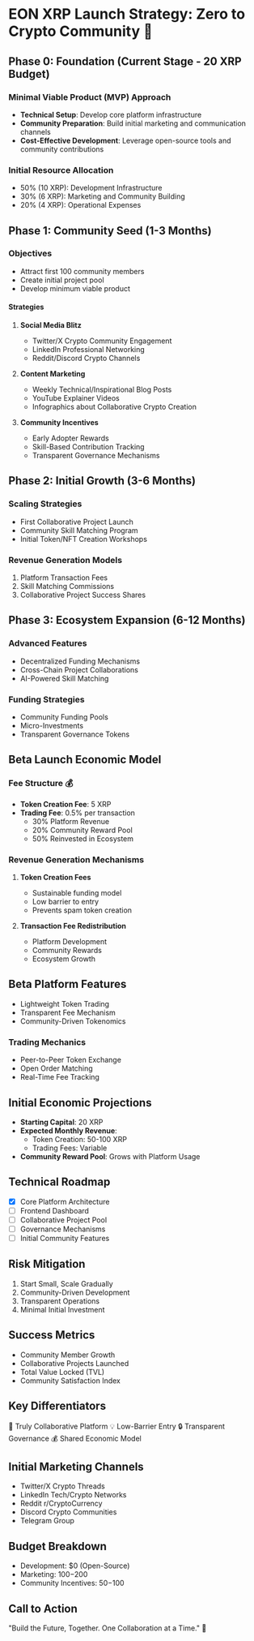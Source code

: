 # EON XRP Launch Strategy: Zero to Crypto Community 🚀

## Phase 0: Foundation (Current Stage - 20 XRP Budget)
### Minimal Viable Product (MVP) Approach
- **Technical Setup**: Develop core platform infrastructure
- **Community Preparation**: Build initial marketing and communication channels
- **Cost-Effective Development**: Leverage open-source tools and community contributions

### Initial Resource Allocation
- 50% (10 XRP): Development Infrastructure
- 30% (6 XRP): Marketing and Community Building
- 20% (4 XRP): Operational Expenses

## Phase 1: Community Seed (1-3 Months)
### Objectives
- Attract first 100 community members
- Create initial project pool
- Develop minimum viable product

#### Strategies
1. **Social Media Blitz**
   - Twitter/X Crypto Community Engagement
   - LinkedIn Professional Networking
   - Reddit/Discord Crypto Channels

2. **Content Marketing**
   - Weekly Technical/Inspirational Blog Posts
   - YouTube Explainer Videos
   - Infographics about Collaborative Crypto Creation

3. **Community Incentives**
   - Early Adopter Rewards
   - Skill-Based Contribution Tracking
   - Transparent Governance Mechanisms

## Phase 2: Initial Growth (3-6 Months)
### Scaling Strategies
- First Collaborative Project Launch
- Community Skill Matching Program
- Initial Token/NFT Creation Workshops

### Revenue Generation Models
1. Platform Transaction Fees
2. Skill Matching Commissions
3. Collaborative Project Success Shares

## Phase 3: Ecosystem Expansion (6-12 Months)
### Advanced Features
- Decentralized Funding Mechanisms
- Cross-Chain Project Collaborations
- AI-Powered Skill Matching

### Funding Strategies
- Community Funding Pools
- Micro-Investments
- Transparent Governance Tokens

## Beta Launch Economic Model

### Fee Structure 💰
- **Token Creation Fee**: 5 XRP
- **Trading Fee**: 0.5% per transaction
  - 30% Platform Revenue
  - 20% Community Reward Pool
  - 50% Reinvested in Ecosystem

### Revenue Generation Mechanisms
1. **Token Creation Fees**
   - Sustainable funding model
   - Low barrier to entry
   - Prevents spam token creation

2. **Transaction Fee Redistribution**
   - Platform Development
   - Community Rewards
   - Ecosystem Growth

## Beta Platform Features
- Lightweight Token Trading
- Transparent Fee Mechanism
- Community-Driven Tokenomics

### Trading Mechanics
- Peer-to-Peer Token Exchange
- Open Order Matching
- Real-Time Fee Tracking

## Initial Economic Projections
- **Starting Capital**: 20 XRP
- **Expected Monthly Revenue**:
  - Token Creation: 50-100 XRP
  - Trading Fees: Variable
- **Community Reward Pool**: Grows with Platform Usage

## Technical Roadmap
- [x] Core Platform Architecture
- [ ] Frontend Dashboard
- [ ] Collaborative Project Pool
- [ ] Governance Mechanisms
- [ ] Initial Community Features

## Risk Mitigation
1. Start Small, Scale Gradually
2. Community-Driven Development
3. Transparent Operations
4. Minimal Initial Investment

## Success Metrics
- Community Member Growth
- Collaborative Projects Launched
- Total Value Locked (TVL)
- Community Satisfaction Index

## Key Differentiators
🤝 Truly Collaborative Platform
💡 Low-Barrier Entry
🔒 Transparent Governance
💰 Shared Economic Model

## Initial Marketing Channels
- Twitter/X Crypto Threads
- LinkedIn Tech/Crypto Networks
- Reddit r/CryptoCurrency
- Discord Crypto Communities
- Telegram Group

## Budget Breakdown
- Development: $0 (Open-Source)
- Marketing: $100-$200
- Community Incentives: $50-$100

## Call to Action
"Build the Future, Together. One Collaboration at a Time." 🚀

